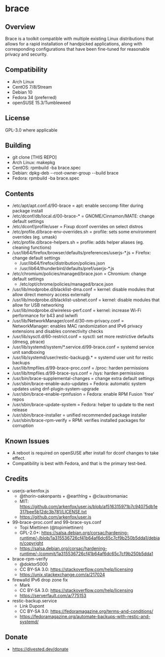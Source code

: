 brace
=====

Overview
--------
Brace is a toolkit compatible with multiple existing Linux distributions that allows for a rapid installation of handpicked applications, along with corresponding configurations that have been fine-tuned for reasonable privacy and security.

Compatibility
-------------
- Arch Linux
- CentOS 7/8/Stream
- Debian 10
- Fedora 34 (preferred)
- openSUSE 15.3/Tumbleweed

License
-------
GPL-3.0 where applicable

Building
--------
- git clone [THIS REPO]
- Arch Linux: makepkg
- CentOS: rpmbuild -ba brace.spec
- Debian: dpkg-deb --root-owner-group --build brace
- Fedora: rpmbuild -ba brace.spec

Contents
--------
- /etc/apt/apt.conf.d/90-brace					= apt: enable seccomp filter during package install
- /etc/dconf/db/local.d/00-brace-*				= GNOME/Cinnamon/MATE: change default settings
- /etc/dconf/profile/user					= Fixup dconf overrides on select distros
- /etc/profile.d/brace-env-overrides.sh				= profile: sets some environment overrides (eg. umask)
- /etc/profile.d/brace-helpers.sh				= profile: adds helper aliases (eg. cleaning functions)
- /usr/lib64/firefox/browser/defaults/preferences/userjs-*.js	= Firefox: change default settings
	- /usr/lib64/firefox/distribution/policies.json
	- /usr/lib64/thunderbird/defaults/pref/userjs-*.js
- /etc/chromium/policies/managed/brace.json			= Chromium: change default settings
	- /etc/opt/chrome/policies/managed/brace.json
- /usr/lib/modprobe.d/blacklist-dma.conf			= kernel: disable modules that allow direct memory access externally
- /usr/lib/modprobe.d/blacklist-usbnet.conf			= kernel: disable modules that allow for USB networking
- /usr/lib/modprobe.d/wireless-perf.conf			= kernel: increase Wi-Fi performance for b43 and iwlwifi
- /usr/lib/NetworkManager/conf.d/30-nm-privacy.conf		= NetworkManager: enables MAC randomization and IPv6 privacy extensions and disables connectivity checks
- /usr/lib/sysctl.d/60-restrict.conf				= sysctl: set more restrictive defaults (dmesg, ptrace)
- /usr/lib/systemd/system/*.service.d/99-brace.conf		= systemd service unit sandboxing
- /usr/lib/systemd/user/restic-backup@.*			= systemd user unit for restic backups
- /usr/lib/tmpfiles.d/99-brace-proc.conf			= /proc: harden permissions
- /usr/lib/tmpfiles.d/99-brace-sys.conf				= /sys: harden permissions
- /usr/bin/brace-supplemental-changes				= change extra default settings
- /usr/sbin/brace-enable-auto-updates				= Fedora: automatic system updates using dnf-plugin-system-upgrade
- /usr/sbin/brace-enable-rpmfusion				= Fedora: enable RPM Fusion 'free' repos
- /usr/sbin/brace-update-system					= Fedora: helper to update to the next release
- /usr/sbin/brace-installer					= unified recommended package installer
- /usr/sbin/brace-rpm-verify					= RPM: verifies installed packages for corruption

Known Issues
------------
- A reboot is required on openSUSE after install for dconf changes to take effect.
- Compatibility is best with Fedora, and that is the primary test-bed.

Credits
-------
- userjs-arkenfox.js
	- @thorin-oakenpants + @earthlng + @claustromaniac
	- MIT: https://github.com/arkenfox/user.js/blob/af516315971b7c94075db1e317bee5b12dc3b781/LICENSE.txt
	- https://github.com/arkenfox/user.js
- 99-brace-proc.conf and 99-brace-sys.conf
	- Topi Miettinen (@topimiettinen)
	- GPL-2.0+: https://salsa.debian.org/corsac/hardening-runtime/-/blob/1a315536726cf41b64af6dc65c7cf9b250b5dda1/debian/copyright
	- https://salsa.debian.org/corsac/hardening-runtime/-/commit/1a315536726cf41b64af6dc65c7cf9b250b5dda1
- brace-rpm-verify
	- @doktor5000
	- CC BY-SA 3.0: https://stackoverflow.com/help/licensing
	- https://unix.stackexchange.com/a/217024
- firewalld IPv6 drop zone fix
	- Mark
	- CC BY-SA 3.0: https://stackoverflow.com/help/licensing
	- https://serverfault.com/a/775153
- restic-backup.service
	- Link Dupont
	- CC BY-SA 3.0: https://fedoramagazine.org/terms-and-conditions/
	- https://fedoramagazine.org/automate-backups-with-restic-and-systemd/

Donate
-------
- https://divested.dev/donate
